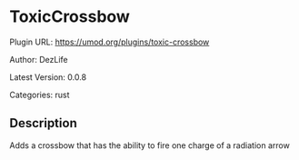# ToxicCrossbow

Plugin URL: https://umod.org/plugins/toxic-crossbow

Author: DezLife

Latest Version: 0.0.8

Categories: rust

## Description

Adds a crossbow that has the ability to fire one charge of a radiation arrow
